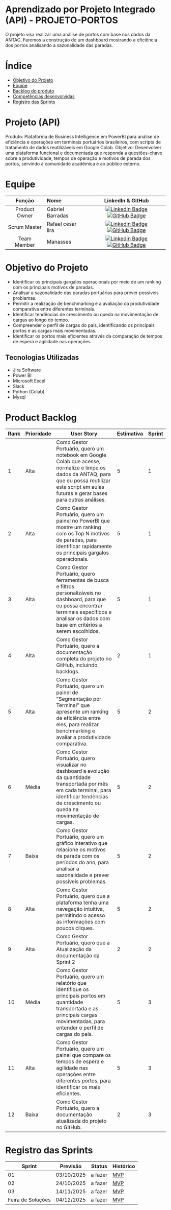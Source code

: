 # Aprendizado por Projeto Integrado (API) - PROJETO-PORTOS
O projeto visa realizar uma análise de portos com base nos dados da ANTAC. Faremos a construção de um dashboard mostrando a eficiência dos portos  analisando a sazonalidade das paradas.

# Índice
* [Objetivo do Projeto](#objetivo-do-projeto)
* [Equipe](#Equipe)
* [Backlog do produto](#Product-Backlog)
* [Competências desenvolvidas](#competências-desenvolvidas)
* [Registro das Sprints](#Registro-das-Sprints)


# Projeto (API) 
Produto: Plataforma de Business Intelligence em PowerBI para análise de eficiência e operações em terminais portuários brasileiros, com scripts de tratamento de dados reutilizáveis em Google Colab.
Objetivo: Desenvolver uma plataforma funcional e documentada que responda a questões-chave sobre a produtividade, tempos de operação e motivos de parada dos portos, servindo à comunidade acadêmica e ao público externo.


# Equipe
|    Função     | Nome                                  |                                                                                                                                                      LinkedIn & GitHub                                                                                                                                                      |
| :-----------: | :------------------------------------ | :-------------------------------------------------------------------------------------------------------------------------------------------------------------------------------------------------------------------------------------------------------------------------------------------------------------------------: |
| Product Owner |   Gabriel Barradas         |     [![Linkedin Badge](https://img.shields.io/badge/Linkedin-blue?style=flat-square&logo=Linkedin&logoColor=white)](https://www.linkedin.com/in/gabrielbarradas/) [![GitHub Badge](https://img.shields.io/badge/GitHub-111217?style=flat-square&logo=github&logoColor=white)](https://github.com/barradasgabriel)              |
| Scrum Master  | Rafael cesar lira |      [![Linkedin Badge](https://img.shields.io/badge/Linkedin-blue?style=flat-square&logo=Linkedin&logoColor=white)](https://www.linkedin.com/in/rafael-cesar-de-lira-140733223/) [![GitHub Badge](https://img.shields.io/badge/GitHub-111217?style=flat-square&logo=github&logoColor=white)](https://github.com/Raafaaeel/)     |
| Team Member   | Manasses              |         [![Linkedin Badge](https://img.shields.io/badge/Linkedin-blue?style=flat-square&logo=Linkedin&logoColor=white)](https://www.linkedin.com/in/manassés-tenório-184182185/) [![GitHub Badge](https://img.shields.io/badge/GitHub-111217?style=flat-square&logo=github&logoColor=white)](https://github.com/MANASSES2710)        |



# Objetivo do Projeto
* Identificar os principais gargalos operacionais por meio de um ranking com os principais motivos de paradas.
* Analisar a sazonalidade das paradas portuárias para prever possíveis problemas.
* Permitir a realização de benchmarking e a avaliação da produtividade comparativa entre diferentes terminais.
* Identificar tendências de crescimento ou queda na movimentação de cargas ao longo do tempo.
* Compreender o perfil de cargas do país, identificando os principais portos e as cargas mais movimentadas.
* Identificar os portos mais eficientes através da comparação de tempos de espera e agilidade nas operações.

## Tecnologias Utilizadas

* Jira Software
* Power BI
* Microsoft Excel
* Slack
* Python (Colab)
* Mysql



# Product Backlog

| Rank | Prioridade | User Story                                                                                                                                              | Estimativa | Sprint |
|------|------------|---------------------------------------------------------------------------------------------------------------------------------------------------------|------------|--------|
| 1    | Alta       | Como Gestor Portuário, quero um notebook em Google Colab que acesse, normalize e limpe os dados da ANTAQ, para que eu possa reutilizar este script em aulas futuras e gerar bases para outras análises.                                                   | 5          | 1      |                                                                    | 8          | 1      |
| 2    | Alta       | Como Gestor Portuário, quero um painel no PowerBI que mostre um ranking com os Top N motivos de paradas, para identificar rapidamente os principais gargalos operacionais.                                               | 5          | 1      |
| 3    | Alta       | Como Gestor Portuário, quero ferramentas de busca e filtros personalizáveis no dashboard, para que eu possa encontrar terminais específicos e analisar os dados com base em  critérios a serem escolhidos.                                               | 5          | 1     |
| 4    | Alta       | Como Gestor Portuário, quero a documentação completa do projeto no GitHub, incluindo backlogs.                                               | 2          | 1      |
| 5    | Alta       | Como Gestor Portuário, quero um painel de "Segmentação por Terminal" que apresente um ranking de eficiência entre eles, para realizar benchmarking e avaliar a produtividade comparativa.                                               | 5          | 2      |
| 6    | Média       | Como Gestor Portuário, quero visualizar no dashboard a evolução da quantidade transportada por mês em cada terminal, para identificar tendências de crescimento ou queda na movimentação de cargas.                                               | 5          | 2      |
| 7    | Baixa       | Como Gestor Portuário,  quero um gráfico interativo que relacione os motivos de parada com os períodos do ano, para analisar a sazonalidade e prever possíveis problemas.                                               | 5          | 2      |
| 8    | Alta       | Como Gestor Portuário, quero que a plataforma tenha uma navegação intuitiva, permitindo o acesso às informações com poucos cliques.                                               | 5          | 2      |
| 9    | Alta       | Como Gestor Portuário, quero que a Atualização da documentação da Sprint 2                                               | 2          | 2      |
| 10    | Média       | Como Gestor Portuário, quero um relatório que identifique os principais portos em quantidade transportada e as principais cargas movimentadas, para entender o perfil de cargas do país.                                               | 5          | 3      |
| 11    | Alta       | Como Gestor Portuário, quero um painel que compare os tempos de espera e agilidade nas operações entre diferentes portos, para identificar os mais eficientes.                                               | 5          | 3      |
| 12   | Baixa      | Como Gestor Portuário, quero a documentação atualizada do projeto no GitHub.     | 2          | 3      |
  
# Registro das Sprints

| Sprint            | Previsão   | Status   | Histórico |
|-------------------|------------|----------|-----------|
| 01                | 03/10/2025 | a fazer  | [MVP]([MVP/sp1.md](https://github.com/Raafaaeel/PROJETO-PORTOS/blob/main/API-PORTOS%20-%20GABRIEL%20-%20RAFAEL%20-%20MANASSES.pbix))  |
| 02                | 24/10/2025 | a fazer  | [MVP](MVP/sp2.md)  |
| 03                | 14/11/2025 | a fazer  | [MVP](MVP/sp3.md)  |
| Feira de Soluções | 04/12/2025 | a fazer  | [MVP](#)  |

